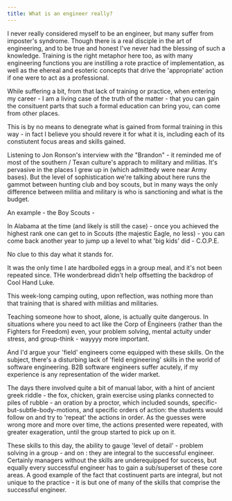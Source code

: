 ```yaml
---
title: What is an engineer really?
---
```


I never really considered myself to be an engineer, but many suffer from imposter's syndrome. Though there is a real disciple in the art of engineering, and to be true and honest I've never had the blessing of such a knowledge. Training is the right metaphor here too, as with many engineering functions you are instilling a rote practice of implementation, as well as the ehereal and esoteric concepts that drive the 'appropriate' action if one were to act as a professional. 

While suffering a bit, from that lack of training or practice, when entering my career - I am a living case of the truth of the matter - that you can gain the consituent parts that such a formal education can bring you, can come from other places. 

This is by no means to denegrate what is gained from formal training in this way - in fact I believe you should revere it for what it is, including each of its constiutent focus areas and skills gained. 

Listening to Jon Ronson's interview with _the_ "Brandon" - it reminded me of most of the southern / Texan culture's apprach to military and militias. It's pervasive in the places I grew up in (which admittedy were near Army bases). But the level of sophistication we're talking about here runs the gammot between hunting club and boy scouts, but in many ways the only difference between militia and military is who is sanctioning and what is the budget. 

An example - the Boy Scouts - 

In Alabama at the time (and likely is still the case) - once you achieved the highest rank one can get to in Scouts (the majestic Eagle, no less) - you can come back another year to jump up a level to what 'big kids' did - C.O.P.E. 

No clue to this day what it stands for. 

It was the only time I ate hardboiled eggs in a group meal, and it's not been repeated since. THe wonderbread didn't help offsetting the backdrop of Cool Hand Luke. 

This week-long camping outing, upon reflection, was nothing more than that training that is shared with militias and militaries. 

Teaching someone how to shoot, alone, is actually quite dangerous. In situations where you need to act like the Corp of Engineers (rather than the Fighters for Freedom) even, your problem solving, mental actuity under stress, and group-think - wayyyy more important. 

And I'd argue your 'field' engineers come equipped with these skills. On the subject, there's a disturbing lack of 'field engineering' skills in the world of software engineering. B2B software engineers suffer acutely, if my experience is any representation of the wider market. 

The days there involved quite a bit of manual labor, with a hint of ancient greek riddle - the fox, chicken, grain exercise using planks connected to piles of rubble - an oration by a proctor, which included sounds, specific-but-subtle-body-motions, and specific orders of action: the students would follow on and try to 'repeat' the actions in order. 
As the guesses were wrong more and more over time, the actions presented were repeated, with greater exageration, until the group started to pick up on it. 

These skills to this day, the ability to gauge 'level of detail' - problem solving in a group - and on : they are integral to the successful engineer. Certainly managers without the skills are underequipped for success, but equally every successful engineer has to gain a sub/superset of these core areas. A good example of the fact that costinuent parts are integral, but not unique to the practice - it is but one of many of the skills that comprise the successful engineer. 
